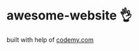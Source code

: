 # awesome-website :ok_hand:                                                                                                                                                                
built with help of <a href="http://johnelder.com/">codemy.com</a>
